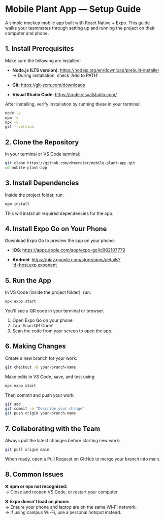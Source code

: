 # Mobile Plant App — Setup Guide

A simple mockup mobile app built with React Native + Expo. This guide walks your teammates through setting up and running the project on their computer and phone.

## 1. Install Prerequisites

Make sure the following are installed:

- **Node.js (LTS version)**: https://nodejs.org/en/download/prebuilt-installer  
  → During installation, check 'Add to PATH'

- **Git**: https://git-scm.com/downloads

- **Visual Studio Code**: https://code.visualstudio.com/

After installing, verify installation by running these in your terminal:
```bash
node -v
npm -v
npx -v
git --version
```

## 2. Clone the Repository

In your terminal or VS Code terminal:
```bash
git clone https://github.com/chmercier/mobile-plant-app.git
cd mobile-plant-app
```

## 3. Install Dependencies

Inside the project folder, run:
```bash
npm install
```

This will install all required dependencies for the app.

## 4. Install Expo Go on Your Phone

Download Expo Go to preview the app on your phone:

- **iOS**: https://apps.apple.com/app/expo-go/id982107779

- **Android**: https://play.google.com/store/apps/details?id=host.exp.exponent

## 5. Run the App

In VS Code (inside the project folder), run:
```bash
npx expo start
```

You'll see a QR code in your terminal or browser.

1. Open Expo Go on your phone
2. Tap 'Scan QR Code'
3. Scan the code from your screen to open the app.

## 6. Making Changes

Create a new branch for your work:
```bash
git checkout -b your-branch-name
```

Make edits in VS Code, save, and test using:
```bash
npx expo start
```

Then commit and push your work:
```bash
git add .
git commit -m "Describe your change"
git push origin your-branch-name
```

## 7. Collaborating with the Team

Always pull the latest changes before starting new work:
```bash
git pull origin main
```

When ready, open a Pull Request on GitHub to merge your branch into main.

## 8. Common Issues

❌ **npm or npx not recognized:**  
→ Close and reopen VS Code, or restart your computer.

❌ **Expo doesn't load on phone:**  
→ Ensure your phone and laptop are on the same Wi-Fi network.  
→ If using campus Wi-Fi, use a personal hotspot instead.